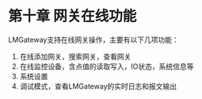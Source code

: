 # 第十章 网关在线功能

LMGateway支持在线网关操作，主要有以下几项功能：　

1. 在线添加网关，搜索网关，查看网关　
2. 在线监控设备，含点值的读取写入，IO状态，系统信息等　
3. 系统设置　
5. 调试模式，查看LMGateway的实时日志和报文输出

